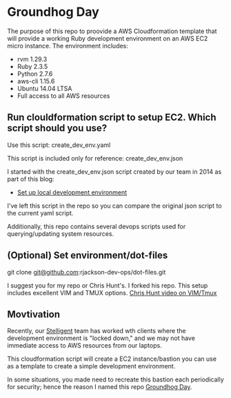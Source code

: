 # Groundhog Day
The purpose of this repo to proovide a AWS Cloudformation template that will provide a working Ruby development environment on an AWS EC2 micro instance. The environment includes:

* rvm 1.29.3
* Ruby 2.3.5
* Python 2.7.6
* aws-cli 1.15.6
* Ubuntu 14.04 LTSA
* Full access to all AWS resources



## Run clouldformation script to setup EC2. Which script should you use?
Use this script: create_dev_env.yaml

This script is included only for reference: create_dev_env.json

I started with the create_dev_env.json script created by our team in 2014 as part of this blog:

* [Set up local development environment](https://stelligent.com/2014/06/13/01-11-set-up-local-development-machines/)

I've left this script in the repo so you can compare the original json script to the current yaml script.

Additionally, this repo contains several devops scripts used for querying/updating system resources.

## (Optional) Set environment/dot-files
git clone git@github.com:rjackson-dev-ops/dot-files.git

I suggest you for my repo or Chris Hunt's. I forked his repo. This setup includes excellent VIM and TMUX options.
[Chris Hunt video on VIM/Tmux](https://www.youtube.com/watch?v=9jzWDr24UHQ&list=FLIM81PEaC4wDuCmSmJSQvYg&index=1&t=1059s)

## Movtivation
Recently, our [Stelligent](https://stelligent.com/) team has worked wth clients where the development environment is "locked down," and we may not have immediate access to AWS resources from our laptops.

This cloudformation script will create a EC2 instance/bastion you can use as a template to create a simple development environment.

In some situations, you made need to recreate this bastion each periodically for security; hence the reason I named this repo [Groundhog Day](https://www.imdb.com/title/tt0107048/).

